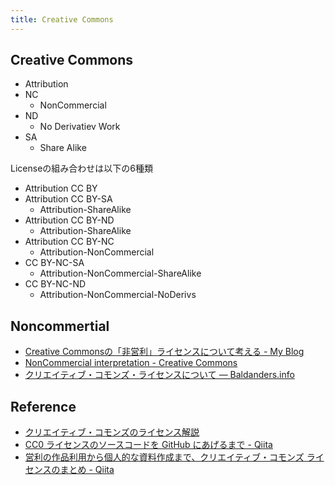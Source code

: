 ```yaml
---
title: Creative Commons
---
```


## Creative Commons

* Attribution
* NC
    * NonCommercial
* ND
    * No Derivatiev Work
* SA
    * Share Alike

Licenseの組み合わせは以下の6種類

* Attribution CC BY
* Attribution CC BY-SA
    * Attribution-ShareAlike 
* Attribution CC BY-ND
    * Attribution-ShareAlike 
* Attribution CC BY-NC
    * Attribution-NonCommercial 
* CC BY-NC-SA
    * Attribution-NonCommercial-ShareAlike 
* CC BY-NC-ND
    * Attribution-NonCommercial-NoDerivs 

## Noncommertial
* [Creative Commonsの「非営利」ライセンスについて考える - My Blog](http://fumi.typepad.jp/my-blog/2008/10/creative-commons%E3%81%AE%E9%9D%9E%E5%96%B6%E5%88%A9%E3%83%A9%E3%82%A4%E3%82%BB%E3%83%B3%E3%82%B9%E3%81%AB%E3%81%A4%E3%81%84%E3%81%A6%E8%80%83%E3%81%88%E3%82%8B.html)
* [NonCommercial interpretation - Creative Commons](https://wiki.creativecommons.org/wiki/NonCommercial_interpretation)
* [クリエイティブ・コモンズ・ライセンスについて — Baldanders.info](http://www.baldanders.info/spiegel/archive/cc-license/)

## Reference
* [クリエイティブ・コモンズのライセンス解説](http://www.hyuki.com/trans/cc-licenses.html)
* [CC0 ライセンスのソースコードを GitHub にあげるまで - Qiita](https://qiita.com/spiegel-im-spiegel/items/cc3d9cc46cc931b0e921)
* [営利の作品利用から個人的な資料作成まで、クリエイティブ・コモンズ ライセンスのまとめ - Qiita](https://qiita.com/mijabi/items/71cace71f66df0999a84)

